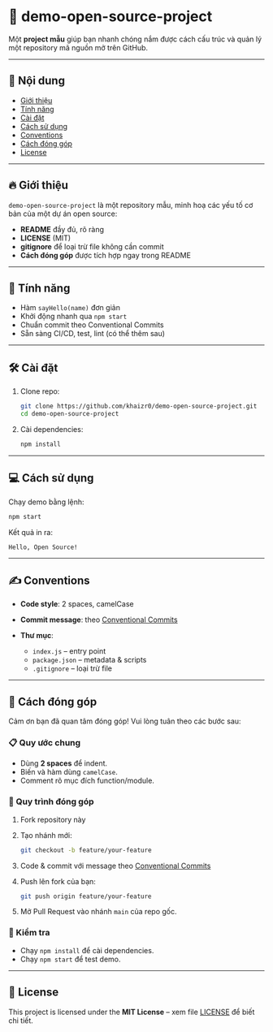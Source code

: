 # 🎉 demo-open-source-project

Một **project mẫu** giúp bạn nhanh chóng nắm được cách cấu trúc và quản lý một repository mã nguồn mở trên GitHub.

---

## 📖 Nội dung

* [Giới thiệu](#-giới-thiệu)
* [Tính năng](#-tính-năng)
* [Cài đặt](#-cài-đặt)
* [Cách sử dụng](#-cách-sử-dụng)
* [Conventions](#-conventions)
* [Cách đóng góp](#-cách-đóng-góp)
* [License](#-license)

---

## 🔥 Giới thiệu

`demo-open-source-project` là một repository mẫu, minh hoạ các yếu tố cơ bản của một dự án open source:

* **README** đầy đủ, rõ ràng
* **LICENSE** (MIT)
* **gitignore** để loại trừ file không cần commit
* **Cách đóng góp** được tích hợp ngay trong README

---

## 🚀 Tính năng

* Hàm `sayHello(name)` đơn giản
* Khởi động nhanh qua `npm start`
* Chuẩn commit theo Conventional Commits
* Sẵn sàng CI/CD, test, lint (có thể thêm sau)

---

## 🛠️ Cài đặt

1. Clone repo:

   ```bash
   git clone https://github.com/khaizr0/demo-open-source-project.git
   cd demo-open-source-project
   ```
2. Cài dependencies:

   ```bash
   npm install
   ```

---

## 💻 Cách sử dụng

Chạy demo bằng lệnh:

```bash
npm start
```

Kết quả in ra:

```
Hello, Open Source!
```

---

## ✍️ Conventions

* **Code style**: 2 spaces, camelCase
* **Commit message**: theo [Conventional Commits](https://www.conventionalcommits.org/)
* **Thư mục**:

  * `index.js` – entry point
  * `package.json` – metadata & scripts
  * `.gitignore` – loại trừ file

---

## 🤝 Cách đóng góp

Cảm ơn bạn đã quan tâm đóng góp! Vui lòng tuân theo các bước sau:

### 📋 Quy ước chung

* Dùng **2 spaces** để indent.
* Biến và hàm dùng `camelCase`.
* Comment rõ mục đích function/module.

### 🔀 Quy trình đóng góp

1. Fork repository này
2. Tạo nhánh mới:

   ```bash
   git checkout -b feature/your-feature
   ```
3. Code & commit với message theo [Conventional Commits](https://www.conventionalcommits.org/)
4. Push lên fork của bạn:

   ```bash
   git push origin feature/your-feature
   ```
5. Mở Pull Request vào nhánh `main` của repo gốc.

### 🧪 Kiểm tra

* Chạy `npm install` để cài dependencies.
* Chạy `npm start` để test demo.

---

## 📄 License

This project is licensed under the **MIT License** – xem file [LICENSE](./LICENSE) để biết chi tiết.